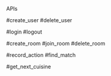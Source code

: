 APIs

#create_user
#delete_user

#login
#logout

#create_room
#join_room
#delete_room

#record_action
#find_match

#get_next_cuisine





